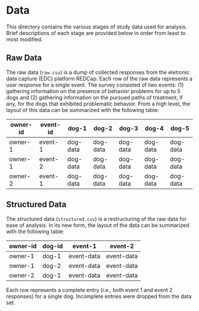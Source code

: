 # Data

This directory contains the various stages of study data used for analysis.
Brief descriptions of each stage are provided below in order from least to most
modified.

## Raw Data

The raw data (`raw.csv`) is a dump of collected responses from the eletronic
data capture (EDC) platform REDCap. Each row of the raw data represents a user
response for a single event. The survey consisted of two events: (1) gathering
information on the presence of behavior problems for up to 5 dogs and (2)
gathering information on the pursued paths of treatment, if any, for the dogs
that exhibited problematic behavior. From a high level, the layout of this data
can be summarized with the following table:

| owner-id | event-id | dog-1    | dog-2    | dog-3    | dog-4    | dog-5    |
|----------|----------|----------|----------|----------|----------|----------|
| owner-1  | event-1  | dog-data | dog-data | dog-data | dog-data | dog-data |
| owner-1  | event-2  | dog-data | dog-data | dog-data | dog-data | dog-data |
| owner-2  | event-1  | dog-data | dog-data | dog-data | dog-data | dog-data |

## Structured Data

The structured data (`structured.csv`) is a restructuring of the raw data for
ease of analysis. In its new form, the layout of the data can be summarized with
the following table:

| owner-id | dog-id | event-1    | event-2    |
|----------|--------|------------|------------|
| owner-1  | dog-1  | event-data | event-data |
| owner-1  | dog-2  | event-data | event-data |
| owner-2  | dog-1  | event-data | event-data |

Each row represents a complete entry (i.e., both event 1 and event 2 responses)
for a single dog. Incomplete entries were dropped from the data set.

